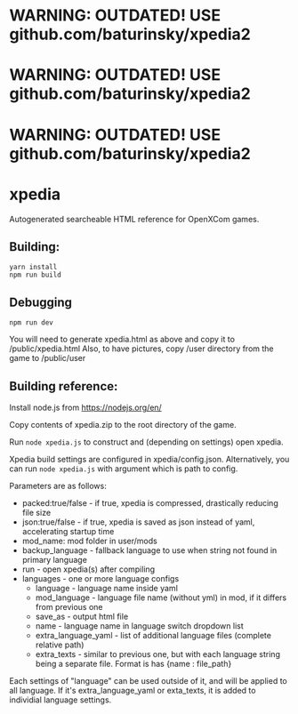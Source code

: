 # WARNING: OUTDATED! USE github.com/baturinsky/xpedia2 #
# WARNING: OUTDATED! USE github.com/baturinsky/xpedia2 #
# WARNING: OUTDATED! USE github.com/baturinsky/xpedia2 #


# xpedia

Autogenerated searcheable HTML reference for OpenXCom games.

## Building: 

```
yarn install
npm run build
```

## Debugging

```
npm run dev
```

You will need to generate xpedia.html as above and copy it to /public/xpedia.html
Also, to have pictures, copy /user directory from the game to /public/user

## Building reference:

Install node.js from https://nodejs.org/en/

Copy contents of xpedia.zip to the root directory of the game.

Run `node xpedia.js` to construct and (depending on settings) open xpedia.

Xpedia build settings are configured in xpedia/config.json. 
Alternatively, you can run `node xpedia.js` with argument which is path to config.

Parameters are as follows:

* packed:true/false - if true, xpedia is compressed, drastically reducing file size
* json:true/false - if true, xpedia is saved as json instead of yaml, accelerating startup time
* mod_name: mod folder in user/mods
* backup_language - fallback language to use when string not found in primary language
* run - open xpedia(s) after compiling
* languages - one or more language configs
    * language - language name inside yaml
    * mod_language - language file name (without yml) in mod, if it differs from previous one
    * save_as - output html file
    * name - language name in language switch dropdown list
    * extra_language_yaml - list of additional language files (complete relative path)
    * extra_texts - similar to previous one, but with each language string being a separate file. 
      Format is has {name : file_path}

Each settings of "language" can be used outside of it, and will be applied to all language. 
If it's extra_language_yaml or exta_texts, it is added to individial language settings.
